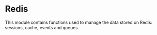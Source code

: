 # Redis

This module contains functions used to manage the data stored on Redis: sessions, cache, events and 
queues.
